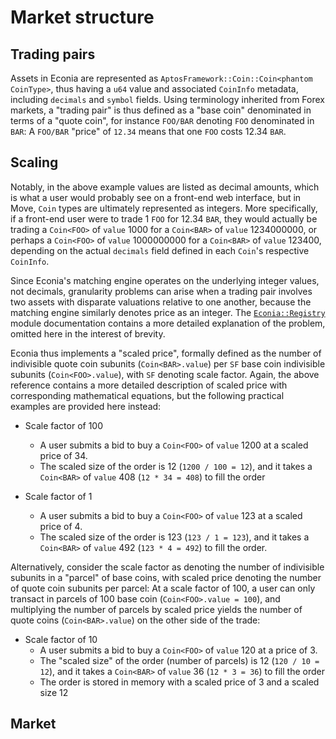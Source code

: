 # Market structure

## Trading pairs

Assets in Econia are represented as `AptosFramework::Coin::Coin<phantom CoinType>`, thus having a `u64` value and associated `CoinInfo` metadata, including `decimals` and `symbol` fields.
Using terminology inherited from Forex markets, a "trading pair" is thus defined as a "base coin" denominated in terms of a "quote coin", for instance `FOO/BAR` denoting `FOO` denominated in `BAR`:
A `FOO/BAR` "price" of `12.34` means that one `FOO` costs 12.34 `BAR`.

## Scaling

Notably, in the above example values are listed as decimal amounts, which is what a user would probably see on a front-end web interface, but in Move, `Coin` types are ultimately represented as integers.
More specifically, if a front-end user were to trade 1 `FOO` for 12.34 `BAR`, they would actually be trading a `Coin<FOO>` of `value` 1000 for a `Coin<BAR>` of `value` 1234000000, or perhaps a `Coin<FOO>` of `value` 1000000000 for a `Coin<BAR>` of `value` 123400, depending on the actual `decimals` field defined in each `Coin`'s respective `CoinInfo`.

Since Econia's matching engine operates on the underlying integer values, not decimals, granularity problems can arise when a trading pair involves two assets with disparate valuations relative to one another, because the matching engine similarly denotes price as an integer.
The [`Econia::Registry`](../../../src/move/econia/build/Econia/docs/Registry.md) module documentation contains a more detailed explanation of the problem, omitted here in the interest of brevity.

Econia thus implements a "scaled price", formally defined as the number of indivisible quote coin subunits (`Coin<BAR>.value`) per `SF` base coin indivisible subunits (`Coin<FOO>.value`), with `SF` denoting scale factor.
Again, the above reference contains a more detailed description of scaled price with corresponding mathematical equations, but the following practical examples are provided here instead:

* Scale factor of 100
    * A user submits a bid to buy a `Coin<FOO>` of `value` 1200 at a scaled price of 34.
    * The scaled size of the order is 12 (`1200 / 100 = 12`), and it takes a `Coin<BAR>` of `value` 408 (`12 * 34 = 408`) to fill the order

* Scale factor of 1
    * A user submits a bid to buy a `Coin<FOO>` of `value` 123 at a scaled price of 4.
    * The scaled size of the order is 123 (`123 / 1 = 123`), and it takes a `Coin<BAR>` of `value` 492 (`123 * 4 = 492`) to fill the order.

Alternatively, consider the scale factor as denoting the number of indivisible subunits in a "parcel" of base coins, with scaled price denoting the number of quote coin subunits per parcel:
At a scale factor of 100, a user can only transact in parcels of 100 base coin (`Coin<FOO>.value = 100`), and multiplying the number of parcels by scaled price yields the number of quote coins (`Coin<BAR>.value`) on the other side of the trade:

* Scale factor of 10
    * A user submits a bid to buy a `Coin<FOO>` of `value` 120 at a price of 3.
    * The "scaled size" of the order (number of parcels) is 12 (`120 / 10 = 12`), and it takes a `Coin<BAR>` of `value` 36 (`12 * 3 = 36`) to fill the order
    * The order is stored in memory with a scaled price of 3 and a scaled size 12

## Market
